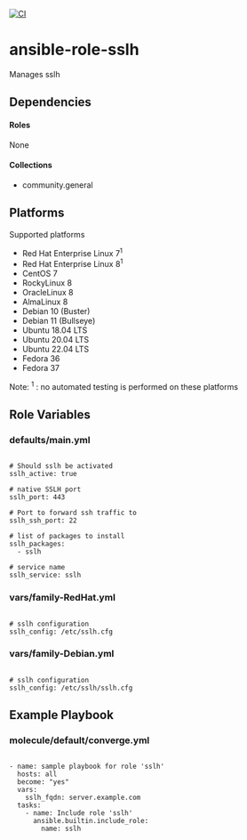 [![CI](https://github.com/de-it-krachten/ansible-role-sslh/workflows/CI/badge.svg?event=push)](https://github.com/de-it-krachten/ansible-role-sslh/actions?query=workflow%3ACI)


# ansible-role-sslh

Manages sslh



## Dependencies

#### Roles
None

#### Collections
- community.general

## Platforms

Supported platforms

- Red Hat Enterprise Linux 7<sup>1</sup>
- Red Hat Enterprise Linux 8<sup>1</sup>
- CentOS 7
- RockyLinux 8
- OracleLinux 8
- AlmaLinux 8
- Debian 10 (Buster)
- Debian 11 (Bullseye)
- Ubuntu 18.04 LTS
- Ubuntu 20.04 LTS
- Ubuntu 22.04 LTS
- Fedora 36
- Fedora 37

Note:
<sup>1</sup> : no automated testing is performed on these platforms

## Role Variables
### defaults/main.yml
<pre><code>
# Should sslh be activated
sslh_active: true

# native SSLH port
sslh_port: 443

# Port to forward ssh traffic to
sslh_ssh_port: 22

# list of packages to install
sslh_packages:
  - sslh

# service name
sslh_service: sslh
</pre></code>


### vars/family-RedHat.yml
<pre><code>
# sslh configuration
sslh_config: /etc/sslh.cfg
</pre></code>

### vars/family-Debian.yml
<pre><code>
# sslh configuration
sslh_config: /etc/sslh/sslh.cfg
</pre></code>



## Example Playbook
### molecule/default/converge.yml
<pre><code>
- name: sample playbook for role 'sslh'
  hosts: all
  become: "yes"
  vars:
    sslh_fqdn: server.example.com
  tasks:
    - name: Include role 'sslh'
      ansible.builtin.include_role:
        name: sslh
</pre></code>
